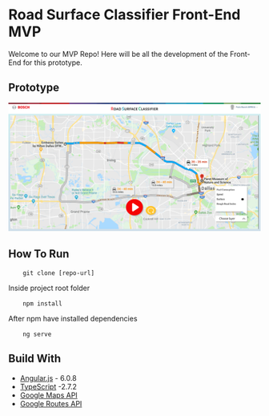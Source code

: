 # Road Surface Classifier Front-End MVP

Welcome to our MVP Repo! Here will be all the development of the Front-End for this prototype.

## Prototype

![Prototype](road-surface-classifier-proto.png "Snake Game Logo")

## How To Run

```git
    git clone [repo-url]
```

Inside project root folder

```npm
    npm install
```

After npm have installed dependencies

```angular
    ng serve
```

## Build With

* [Angular.js](https://v6.angular.io/docs) - 6.0.8
* [TypeScript](https://www.typescriptlang.org/docs/handbook/release-notes/typescript-2-7.html) -2.7.2
* [Google Maps API](https://cloud.google.com/maps-platform/maps/)
* [Google Routes API](https://cloud.google.com/maps-platform/routes/)
